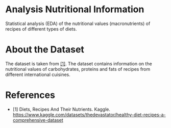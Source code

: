 # Analysis Nutritional Information
Statistical analysis (EDA) of the nutritional values (macronutrients) of recipes of different types of diets.

# About the Dataset 
The dataset is taken from [[1]](./README.md#references). The dataset contains information on the nutritional values of carbohydrates, proteins and fats of recipes from different international cuisines.

# References
- [1] Diets, Recipes And Their Nutrients. Kaggle. https://www.kaggle.com/datasets/thedevastator/healthy-diet-recipes-a-comprehensive-dataset